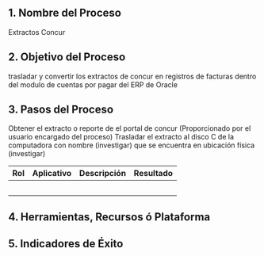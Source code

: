 ## 1. Nombre del Proceso
Extractos Concur
## 2. Objetivo del Proceso
trasladar y convertir los extractos de concur en registros de facturas dentro del modulo de cuentas por pagar del ERP de Oracle
## 3. Pasos del Proceso
Obtener el extracto o reporte de el portal de concur (Proporcionado por el usuario encargado del proceso)
Trasladar el extracto  al disco C de la computadora con nombre (investigar) que se encuentra en ubicación física (investigar)
 
| **Rol** | **Aplicativo** | **Descripción** | **Resultado** |
| ------- | -------------- | --------------- | ------------- |
|         |                |                 |               |
|         |                |                 |               |
|         |                |                 |               |
|         |                |                 |               |
|         |                |                 |               |

## 4. Herramientas, Recursos ó Plataforma

## 5. Indicadores de Éxito
